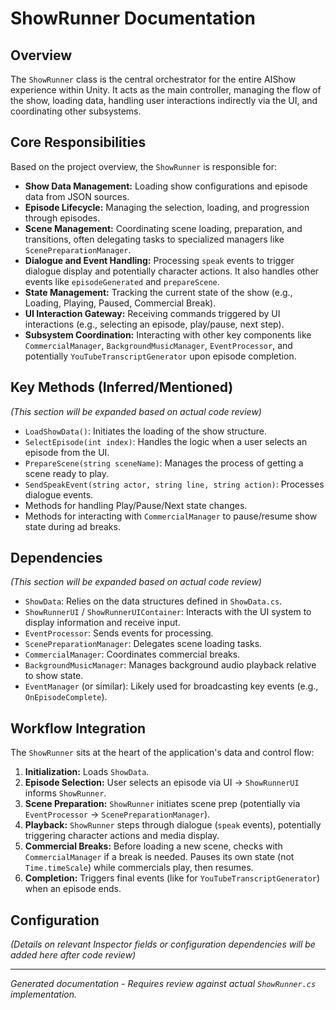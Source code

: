 # ShowRunner Documentation

## Overview
The `ShowRunner` class is the central orchestrator for the entire AIShow experience within Unity. It acts as the main controller, managing the flow of the show, loading data, handling user interactions indirectly via the UI, and coordinating other subsystems.

## Core Responsibilities
Based on the project overview, the `ShowRunner` is responsible for:

-   **Show Data Management:** Loading show configurations and episode data from JSON sources.
-   **Episode Lifecycle:** Managing the selection, loading, and progression through episodes.
-   **Scene Management:** Coordinating scene loading, preparation, and transitions, often delegating tasks to specialized managers like `ScenePreparationManager`.
-   **Dialogue and Event Handling:** Processing `speak` events to trigger dialogue display and potentially character actions. It also handles other events like `episodeGenerated` and `prepareScene`.
-   **State Management:** Tracking the current state of the show (e.g., Loading, Playing, Paused, Commercial Break).
-   **UI Interaction Gateway:** Receiving commands triggered by UI interactions (e.g., selecting an episode, play/pause, next step).
-   **Subsystem Coordination:** Interacting with other key components like `CommercialManager`, `BackgroundMusicManager`, `EventProcessor`, and potentially `YouTubeTranscriptGenerator` upon episode completion.

## Key Methods (Inferred/Mentioned)
*(This section will be expanded based on actual code review)*

-   `LoadShowData()`: Initiates the loading of the show structure.
-   `SelectEpisode(int index)`: Handles the logic when a user selects an episode from the UI.
-   `PrepareScene(string sceneName)`: Manages the process of getting a scene ready to play.
-   `SendSpeakEvent(string actor, string line, string action)`: Processes dialogue events.
-   Methods for handling Play/Pause/Next state changes.
-   Methods for interacting with `CommercialManager` to pause/resume show state during ad breaks.

## Dependencies
*(This section will be expanded based on actual code review)*

-   `ShowData`: Relies on the data structures defined in `ShowData.cs`.
-   `ShowRunnerUI` / `ShowRunnerUIContainer`: Interacts with the UI system to display information and receive input.
-   `EventProcessor`: Sends events for processing.
-   `ScenePreparationManager`: Delegates scene loading tasks.
-   `CommercialManager`: Coordinates commercial breaks.
-   `BackgroundMusicManager`: Manages background audio playback relative to show state.
-   `EventManager` (or similar): Likely used for broadcasting key events (e.g., `OnEpisodeComplete`).

## Workflow Integration
The `ShowRunner` sits at the heart of the application's data and control flow:

1.  **Initialization:** Loads `ShowData`.
2.  **Episode Selection:** User selects an episode via UI -> `ShowRunnerUI` informs `ShowRunner`.
3.  **Scene Preparation:** `ShowRunner` initiates scene prep (potentially via `EventProcessor` -> `ScenePreparationManager`).
4.  **Playback:** `ShowRunner` steps through dialogue (`speak` events), potentially triggering character actions and media display.
5.  **Commercial Breaks:** Before loading a new scene, checks with `CommercialManager` if a break is needed. Pauses its own state (not `Time.timeScale`) while commercials play, then resumes.
6.  **Completion:** Triggers final events (like for `YouTubeTranscriptGenerator`) when an episode ends.

## Configuration
*(Details on relevant Inspector fields or configuration dependencies will be added here after code review)*

---
*Generated documentation - Requires review against actual `ShowRunner.cs` implementation.* 